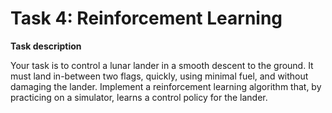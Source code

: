 # Task 4: Reinforcement Learning



**Task description**

Your task is to control a lunar lander in a smooth descent to the ground. It must land in-between two flags, quickly, using minimal fuel, and without damaging the lander. Implement a reinforcement learning algorithm that, by practicing on a simulator, learns a control policy for the lander.
